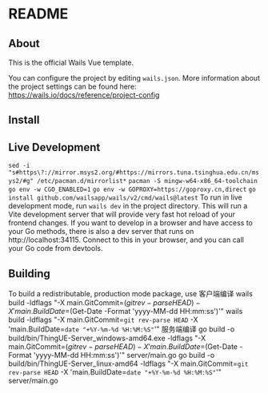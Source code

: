 # README

## About

This is the official Wails Vue template.

You can configure the project by editing `wails.json`. More information about the project settings can be found
here: https://wails.io/docs/reference/project-config

## Install

## Live Development
`sed -i "s#https\?://mirror.msys2.org/#https://mirrors.tuna.tsinghua.edu.cn/msys2/#g" /etc/pacman.d/mirrorlist*`
`pacman -S mingw-w64-x86_64-toolchain`
`go env -w CGO_ENABLED=1`
`go env -w GOPROXY=https://goproxy.cn,direct`
`go install github.com/wailsapp/wails/v2/cmd/wails@latest`
To run in live development mode, run `wails dev` in the project directory. This will run a Vite development
server that will provide very fast hot reload of your frontend changes. If you want to develop in a browser
and have access to your Go methods, there is also a dev server that runs on http://localhost:34115. Connect
to this in your browser, and you can call your Go code from devtools.

## Building

To build a redistributable, production mode package, use 
客户端编译
wails build -ldflags "-X main.GitCommit=$(git rev-parse HEAD) -X 'main.BuildDate=$(Get-Date -Format 'yyyy-MM-dd HH:mm:ss')'"
wails build -ldflags "-X main.GitCommit=`git rev-parse HEAD` -X 'main.BuildDate=`date "+%Y-%m-%d %H:%M:%S"`'"
服务端编译
go build -o build/bin/ThingUE-Server_windows-amd64.exe -ldflags "-X main.GitCommit=$(git rev-parse HEAD) -X 'main.BuildDate=$(Get-Date -Format 'yyyy-MM-dd HH:mm:ss')'" server/main.go
go build -o build/bin/ThingUE-Server_linux-amd64 -ldflags "-X main.GitCommit=`git rev-parse HEAD` -X 'main.BuildDate=`date "+%Y-%m-%d %H:%M:%S"`'" server/main.go

